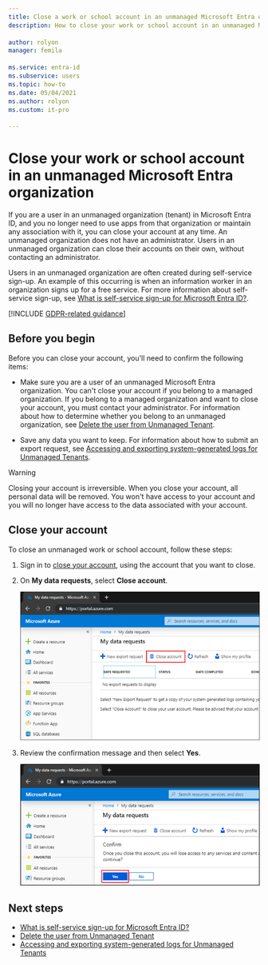 ```yaml
---
title: Close a work or school account in an unmanaged Microsoft Entra organization
description: How to close your work or school account in an unmanaged Microsoft Entra ID.

author: rolyon
manager: femila

ms.service: entra-id
ms.subservice: users
ms.topic: how-to
ms.date: 05/04/2021
ms.author: rolyon
ms.custom: it-pro

---
```


# Close your work or school account in an unmanaged Microsoft Entra organization

If you are a user in an unmanaged organization (tenant) in Microsoft Entra ID, and you no longer need to use apps from that organization or maintain any association with it, you can close your account at any time. An unmanaged organization does not have an administrator. Users in an unmanaged organization can close their accounts on their own, without contacting an administrator.

Users in an unmanaged organization are often created during self-service sign-up. An example of this occurring is when an information worker in an organization signs up for a free service. For more information about self-service sign-up, see [What is self-service sign-up for Microsoft Entra ID?](directory-self-service-signup.md).

[!INCLUDE [GDPR-related guidance](~/includes/azure-docs-pr/gdpr-intro-sentence.md)]

## Before you begin

Before you can close your account, you'll need to confirm the following items:

* Make sure you are a user of an unmanaged Microsoft Entra organization. You can't close your account if you belong to a managed organization. If you belong to a managed organization and want to close your account, you must contact your administrator. For information about how to determine whether you belong to an unmanaged organization, see [Delete the user from Unmanaged Tenant](/power-automate/privacy-dsr-delete#delete-the-user-from-unmanaged-tenant).

* Save any data you want to keep. For information about how to submit an export request, see [Accessing and exporting system-generated logs for Unmanaged Tenants](/power-platform/admin/powerapps-privacy-dsr-guide-systemlogs#accessing-and-exporting-system-generated-logs-for-unmanaged-tenants).

> [!WARNING]
> Closing your account is irreversible. When you close your account, all personal data will be removed. You won't have access to your account and you will no longer have access to the data associated with your account.

## Close your account

To close an unmanaged work or school account, follow these steps:

1. Sign in to [close your account](https://portal.azure.com/#blade/Microsoft_AAD_IAM/PrivacyDataRequests), using the account that you want to close.

1. On **My data requests**, select **Close account**.

    ![My data requests - Close account](./media/users-close-account/close-account.png)

1. Review the confirmation message and then select **Yes**.

    ![My data requests - Confirm close](./media/users-close-account/confirm-close.png)

## Next steps

- [What is self-service sign-up for Microsoft Entra ID?](directory-self-service-signup.md)
- [Delete the user from Unmanaged Tenant](/power-automate/privacy-dsr-delete#delete-the-user-from-unmanaged-tenant)
- [Accessing and exporting system-generated logs for Unmanaged Tenants](/power-platform/admin/powerapps-privacy-dsr-guide-systemlogs#accessing-and-exporting-system-generated-logs-for-unmanaged-tenants)
